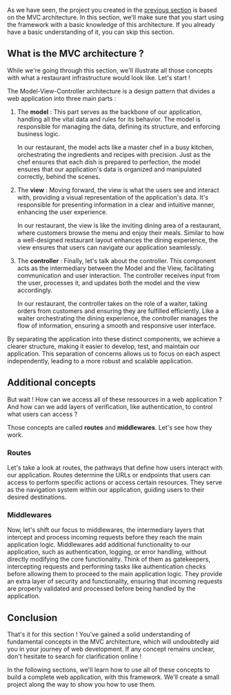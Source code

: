 As we have seen, the project you created in the [previous section](getting-started.md) is based on the MVC architecture. In this section, we'll make sure that you start using the framework with a basic knowledge of this architecture. If you already have a basic understanding of it, you can skip this section.

## What is the MVC architecture ?

While we're going through this section, we'll illustrate all those concepts with what a restaurant infrastructure would look like. Let's start !

The Model-View-Controller architecture is a design pattern that divides a web application into three main parts :

1. The **model** : 
    This part serves as the backbone of our application, handling all the vital data and rules for its behavior. The model is responsible for managing the data, defining its structure, and enforcing business logic.

    In our restaurant, the model acts like a master chef in a busy kitchen, orchestrating the ingredients and recipes with precision. Just as the chef ensures that each dish is prepared to perfection, the model ensures that our application's data is organized and manipulated correctly, behind the scenes.

2. The **view** :
    Moving forward, the view is what the users see and interact with, providing a visual representation of the application's data. It's responsible for presenting information in a clear and intuitive manner, enhancing the user experience.

    In our restaurant, the view is like the inviting dining area of a restaurant, where customers browse the menu and enjoy their meals. Similar to how a well-designed restaurant layout enhances the dining experience, the view ensures that users can navigate our application seamlessly.

3. The **controller** :
    Finally, let's talk about the controller. This component acts as the intermediary between the Model and the View, facilitating communication and user interaction. The controller receives input from the user, processes it, and updates both the model and the view accordingly.

    In our restaurant, the controller takes on the role of a waiter, taking orders from customers and ensuring they are fulfilled efficiently. Like a waiter orchestrating the dining experience, the controller manages the flow of information, ensuring a smooth and responsive user interface.

By separating the application into these distinct components, we achieve a clearer structure, making it easier to develop, test, and maintain our application. This separation of concerns allows us to focus on each aspect independently, leading to a more robust and scalable application.

## Additional concepts

But wait ! How can we access all of these ressources in a web application ? And how can we add layers of verification, like authentication, to control what users can access ?

Those concepts are called **routes** and **middlewares**. Let's see how they work.

### Routes

Let's take a look at routes, the pathways that define how users interact with our application. Routes determine the URLs or endpoints that users can access to perform specific actions or access certain resources. They serve as the navigation system within our application, guiding users to their desired destinations.

### Middlewares

Now, let's shift our focus to middlewares, the intermediary layers that intercept and process incoming requests before they reach the main application logic. Middlewares add additional functionality to our application, such as authentication, logging, or error handling, without directly modifying the core functionality. Think of them as gatekeepers, intercepting requests and performing tasks like authentication checks before allowing them to proceed to the main application logic. They provide an extra layer of security and functionality, ensuring that incoming requests are properly validated and processed before being handled by the application.

## Conclusion

That's it for this section ! You've gained a solid understanding of fundamental concepts in the MVC architecture, which will undoubtedly aid you in your journey of web development. If any concept remains unclear, don't hesitate to search for clarification online !

In the following sections, we'll learn how to use all of these concepts to build a complete web application, with this framework. We'll create a small project along the way to show you how to use them.